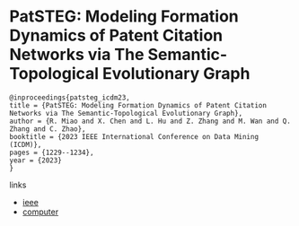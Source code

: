 # PatSTEG: Modeling Formation Dynamics of Patent Citation Networks via The Semantic-Topological Evolutionary Graph

```
@inproceedings{patsteg_icdm23,
title = {PatSTEG: Modeling Formation Dynamics of Patent Citation Networks via The Semantic-Topological Evolutionary Graph},
author = {R. Miao and X. Chen and L. Hu and Z. Zhang and M. Wan and Q. Zhang and C. Zhao},
booktitle = {2023 IEEE International Conference on Data Mining (ICDM)},
pages = {1229--1234},
year = {2023}
}
```

links
- [ieee](https://doi.org/10.1109/ICDM58522.2023.00153)
- [computer](https://doi.ieeecomputersociety.org/10.1109/ICDM58522.2023.00153)
